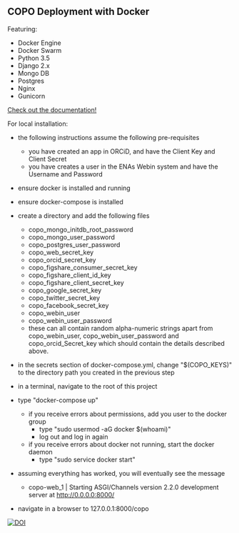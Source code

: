 ## COPO Deployment with Docker

Featuring:

- Docker Engine
- Docker Swarm
- Python 3.5
- Django 2.x
- Mongo DB
- Postgres
- Nginx
- Gunicorn


[Check out the documentation!](http://copo-project.readthedocs.io/en/latest/)

For local installation:

* the following instructions assume the following pre-requisites
	* you have created an app in ORCiD, and have the Client Key and Client Secret
	* you have creates a user in the ENAs Webin system and have the Username and Password

* ensure docker is installed and running

* ensure docker-compose is installed

* create a directory and add the following files
    * copo_mongo_initdb_root_password
    * copo_mongo_user_password
    * copo_postgres_user_password
    * copo_web_secret_key
    * copo_orcid_secret_key
    * copo_figshare_consumer_secret_key
    * copo_figshare_client_id_key
    * copo_figshare_client_secret_key
    * copo_google_secret_key
    * copo_twitter_secret_key
    * copo_facebook_secret_key
    * copo_webin_user
    * copo_webin_user_password
    - these can all contain random alpha-numeric strings apart from copo_webin_user, copo_webin_user_password and copo_orcid_Secret_key which should contain the details described above.
* in the secrets section of docker-compose.yml, change "$(COPO_KEYS)" to the directory path you created in the previous step

* in a terminal, navigate to the root of this project

* type "docker-compose up"
    * if you receive errors about permissions, add you user to the docker group
        * type "sudo usermod -aG docker $(whoami)"
        * log out and log in again
    * if you receive errors about docker not running, start the docker daemon
        * type "sudo service docker start"
	
* assuming everything has worked, you will eventually see the message
	* copo-web_1       | Starting ASGI/Channels version 2.2.0 development server at http://0.0.0.0:8000/

* navigate in a browser to 127.0.0.1:8000/copo


[![DOI](https://zenodo.org/badge/31064842.svg)](https://zenodo.org/badge/latestdoi/31064842)

